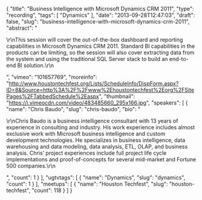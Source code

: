 {
  "title": "Business Intelligence with Microsoft Dynamics CRM 2011",
  "type": "recording",
  "tags": [
    "Dynamics"
  ],
  "date": "2013-09-28T12:47:03",
  "draft": false,
  "slug": "business-intelligence-with-microsoft-dynamics-crm-2011",
  "abstract": "<p>\r\nThis session will cover the out-of-the-box dashboard and reporting capabilities in Microsoft Dynamics CRM 2011. Standard BI capabilities in the products can be limiting, so the session will also cover extracting data from the system and using the traditional SQL Server stack to build an end-to-end BI solution.\r\n</p>",
  "vimeo": "101657769",
  "moreinfo": "http://www.houstontechfest.org/Lists/ScheduleInfo/DispForm.aspx?ID=8&Source=http%3A%2F%2Fwww%2Ehoustontechfest%2Eorg%2FSitePages%2FTabbedSchedule%2Easpx",
  "thumbnail": "https://i.vimeocdn.com/video/483485660_295x166.jpg",
  "speakers": [
    {
      "name": "Chris Baudo",
      "slug": "chris-baudo",
      "bio": "<p>\r\nChris Baudo is a business intelligence consultant with 13 years of experience in consulting and industry. His work experience includes almost exclusive work with Microsoft business intelligence and custom development technologies. He specializes in business intelligence, data warehousing and data modeling, data analysis, ETL, OLAP, and business analysis. Chris’ project experiences include full project life cycle implementations and proof-of-concepts for several mid-market and Fortune 500 companies.\r\n</p>",
      "count": 1
    }
  ],
  "ugtvtags": [
    {
      "name": "Dynamics",
      "slug": "dynamics",
      "count": 1
    }
  ],
  "meetups": [
    {
      "name": "Houston Techfest",
      "slug": "houston-techfest",
      "count": 118
    }
  ]
}